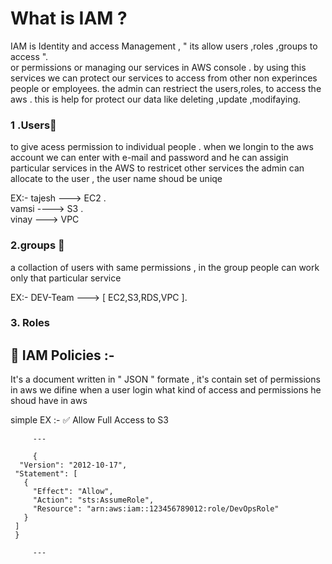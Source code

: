 # What is IAM ?
 IAM  is Identity and access Management , " its allow  users ,roles ,groups to access ".<br>
or permissions or managing our services in AWS  console . by using this services we can protect our services to access from 
 other non experinces people or employees. the admin can restriect the users,roles, to access the aws .
this is help for protect our data like deleting ,update ,modifaying.


 ### 1 .Users👤
 to give acess permission to individual people .
 when we longin to the aws account we can enter with e-mail and password 
 and he can assigin particular services in the AWS to restricet other services
 the admin can allocate  to the user , the user name shoud be uniqe 
 
  EX:- tajesh ---> EC2      .<br> vamsi ----> S3    .<br> vinay ---> VPC  

  ### 2.groups 👥
   a collaction of users with same permissions , 
   in the group people can work only that particular service 

  EX:- DEV-Team ---> [ EC2,S3,RDS,VPC ].

### 3. Roles 


## 🔐 IAM  Policies :-

It's a document written in " JSON " formate  , it's contain set of permissions in aws 
we difine  when a user login what kind of access and permissions he shoud have  in aws  

 simple EX :-    ✅ Allow Full Access to S3

         --- 
         
         {
      "Version": "2012-10-17",
     "Statement": [
       {
         "Effect": "Allow",
         "Action": "sts:AssumeRole",
         "Resource": "arn:aws:iam::123456789012:role/DevOpsRole"
       }
     ]
     }

         ---
   

   
  
 
